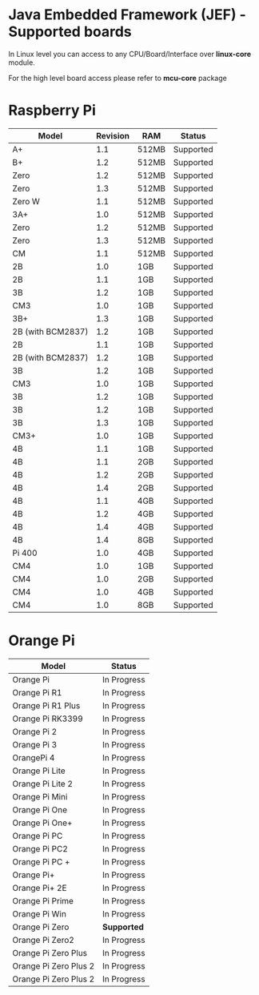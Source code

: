 Java Embedded Framework (JEF) - Supported boards
========================

In Linux level you can access to any CPU/Board/Interface over **linux-core** module.

For the high level board access please refer to **mcu-core** package

Raspberry Pi
============

|    Model    |    Revision    |    RAM    | Status |
|	-------------	|	-------------	|	-------------	|-------------	|
|    A+    |    1.1    |    512MB    | Supported |
|    B+    |    1.2    |    512MB    | Supported |
|    Zero    |    1.2    |    512MB    | Supported |
|    Zero    |    1.3    |    512MB    | Supported |
|    Zero W    |    1.1    |    512MB    | Supported |
|    3A+    |    1.0    |    512MB    | Supported |
|    Zero    |    1.2    |    512MB    | Supported |
|    Zero    |    1.3    |    512MB    | Supported |
|    CM    |    1.1    |    512MB    | Supported |
|    2B    |    1.0    |    1GB    | Supported |
|    2B    |    1.1    |    1GB    | Supported |
|    3B    |    1.2    |    1GB    | Supported |
|    CM3    |    1.0    |    1GB    | Supported |
|    3B+    |    1.3    |    1GB    | Supported |
|    2B (with BCM2837)    |    1.2    |    1GB    | Supported |
|    2B    |    1.1    |    1GB    | Supported |
|    2B (with BCM2837)    |    1.2    |    1GB    | Supported |
|    3B    |    1.2    |    1GB    | Supported |
|    CM3    |    1.0    |    1GB    | Supported |
|    3B    |    1.2    |    1GB    | Supported |
|    3B    |    1.2    |    1GB    | Supported |
|    3B    |    1.3    |    1GB    | Supported |
|    CM3+    |    1.0    |    1GB    | Supported |
|    4B    |    1.1    |    1GB    | Supported |
|    4B    |    1.1    |    2GB    | Supported |
|    4B    |    1.2    |    2GB    | Supported |
|    4B    |    1.4    |    2GB    | Supported |
|    4B    |    1.1    |    4GB    | Supported |
|    4B    |    1.2    |    4GB    | Supported |
|    4B    |    1.4    |    4GB    | Supported |
|    4B    |    1.4    |    8GB    | Supported |
|    Pi 400    |    1.0    |    4GB    | Supported |
|    CM4    |    1.0    |    1GB    | Supported |
|    CM4    |    1.0    |    2GB    | Supported |
|    CM4    |    1.0    |    4GB    | Supported |
|    CM4    |    1.0    |    8GB    | Supported |

Orange Pi
============

|    Model    |    Status    |
|	-------------	|	-------------	|
|    Orange Pi    |    In Progress    |
|    Orange Pi R1    |    In Progress    |
|    Orange Pi R1 Plus    |    In Progress    |
|    Orange Pi RK3399    |    In Progress    |
|    Orange Pi 2    |    In Progress    |
|    Orange Pi 3    |    In Progress    |
|    OrangePi 4    |    In Progress    |
|    Orange Pi Lite    |    In Progress    |
|    Orange Pi Lite 2    |    In Progress    |
|    Orange Pi Mini    |    In Progress    |
|    Orange Pi One    |    In Progress    |
|    Orange Pi One+    |    In Progress    |
|    Orange Pi PC    |    In Progress    |
|    Orange Pi PC2    |    In Progress    |
|    Orange Pi PC +    |    In Progress    |
|    Orange Pi+    |    In Progress    |
|    Orange Pi+ 2E    |    In Progress    |
|    Orange Pi Prime    |    In Progress    |
|    Orange Pi Win    |    In Progress    |
|    Orange Pi Zero    | **Supported**    |
|    Orange Pi Zero2    |    In Progress    |
|    Orange Pi Zero Plus    |    In Progress    |
|    Orange Pi Zero Plus 2    |    In Progress    |
|    Orange Pi Zero Plus 2    |    In Progress    |


